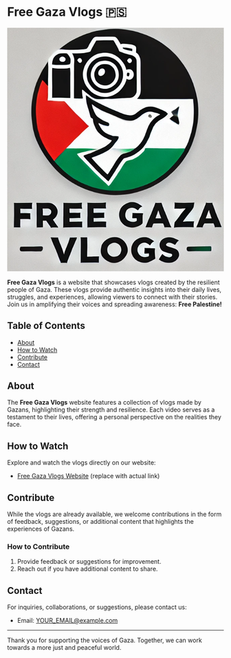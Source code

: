# Free Gaza Vlogs 🇵🇸

<img src="Free-Gaza-Vlogs-Favicon.png">

**Free Gaza Vlogs** is a website that showcases vlogs created by the resilient people of Gaza. These vlogs provide authentic insights into their daily lives, struggles, and experiences, allowing viewers to connect with their stories. Join us in amplifying their voices and spreading awareness: **Free Palestine!**

## Table of Contents
- [About](#about)
- [How to Watch](#how-to-watch)
- [Contribute](#contribute)
- [Contact](#contact)

## About
The **Free Gaza Vlogs** website features a collection of vlogs made by Gazans, highlighting their strength and resilience. Each video serves as a testament to their lives, offering a personal perspective on the realities they face.

## How to Watch
Explore and watch the vlogs directly on our website:
- [Free Gaza Vlogs Website](https://yourwebsite.com) (replace with actual link)

## Contribute
While the vlogs are already available, we welcome contributions in the form of feedback, suggestions, or additional content that highlights the experiences of Gazans.

### How to Contribute
1. Provide feedback or suggestions for improvement.
2. Reach out if you have additional content to share.

## Contact
For inquiries, collaborations, or suggestions, please contact us:
- Email: [YOUR_EMAIL@example.com](mailto:YOUR_EMAIL@example.com)


---

Thank you for supporting the voices of Gaza. Together, we can work towards a more just and peaceful world.
